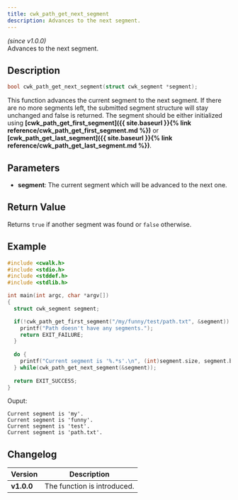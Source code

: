 ```yaml
---
title: cwk_path_get_next_segment
description: Advances to the next segment.
---
```


_(since v1.0.0)_  
Advances to the next segment.

## Description
```c
bool cwk_path_get_next_segment(struct cwk_segment *segment);
```

This function advances the current segment to the next segment. If there are no more segments left, the submitted segment structure will stay unchanged and false is returned. The segment should be either initialized using **[cwk_path_get_first_segment]({{ site.baseurl }}{% link reference/cwk_path_get_first_segment.md %})** or **[cwk_path_get_last_segment]({{ site.baseurl }}{% link reference/cwk_path_get_last_segment.md %})**.

## Parameters
 * **segment**: The current segment which will be advanced to the next one.

## Return Value
Returns ``true`` if another segment was found or ``false`` otherwise.

## Example
```c
#include <cwalk.h>
#include <stdio.h>
#include <stddef.h>
#include <stdlib.h>

int main(int argc, char *argv[])
{
  struct cwk_segment segment;

  if(!cwk_path_get_first_segment("/my/funny/test/path.txt", &segment)) {
    printf("Path doesn't have any segments.");
    return EXIT_FAILURE;
  }
  
  do {
    printf("Current segment is '%.*s'.\n", (int)segment.size, segment.begin);
  } while(cwk_path_get_next_segment(&segment));
  
  return EXIT_SUCCESS;
}
```

Ouput:
```
Current segment is 'my'.
Current segment is 'funny'.
Current segment is 'test'.
Current segment is 'path.txt'.
```

## Changelog

| Version    | Description                                            |
|------------|--------------------------------------------------------|
| **v1.0.0** | The function is introduced.                            |
